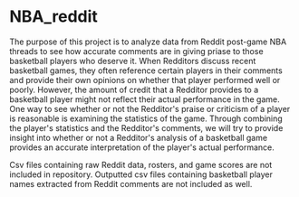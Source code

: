 # NBA_reddit
The purpose of this project is to analyze data from Reddit post-game NBA threads to see how accurate comments are in giving priase to those basketball players who deserve it. When Redditors discuss recent basketball games, they often reference certain players in their comments and provide their own opinions on whether that player performed well or poorly. However, the amount of credit that a Redditor provides to a basketball player might not reflect their actual performance in the game. One way to see whether or not the Redditor's praise or criticism of a player is reasonable is examining the statistics of the game. Through combining the player's statistics and the Redditor's comments, we will try to provide insight into whether or not a Redditor's analysis of a basketball game provides an accurate interpretation of the player's actual performance. 

Csv files containing raw Reddit data, rosters, and game scores are not included in repository. Outputted csv files containing basketball player names  extracted from Reddit comments are not included as well.

